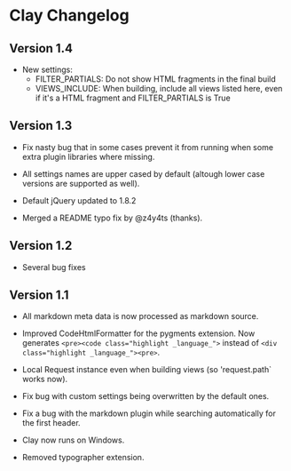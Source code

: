 # Clay Changelog


## Version 1.4

- New settings:
    * FILTER_PARTIALS: Do not show HTML fragments in the final build
    * VIEWS_INCLUDE: When building, include all views listed here, even if it's a HTML fragment and FILTER_PARTIALS is True



## Version 1.3

- Fix nasty bug that in some cases prevent it from running when some extra plugin libraries where missing.

- All settings names are upper cased by default (altough lower case versions are supported as well).

- Default jQuery updated to 1.8.2

- Merged a README typo fix by @z4y4ts (thanks).

## Version 1.2

- Several bug fixes

## Version 1.1

- All markdown meta data is now processed as markdown source.

- Improved CodeHtmlFormatter for the pygments extension. Now generates `<pre><code class="highlight _language_">` instead of `<div class="highlight _language_"><pre>`.

- Local Request instance even when building views (so 'request.path` works now).

- Fix bug with custom settings being overwritten by the default ones.

- Fix a bug with the markdown plugin while searching automatically for the first header.

- Clay now runs on Windows.

- Removed typographer extension.
